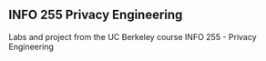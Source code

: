 ## INFO 255 Privacy Engineering
Labs and project from the UC Berkeley course INFO 255 - Privacy Engineering
